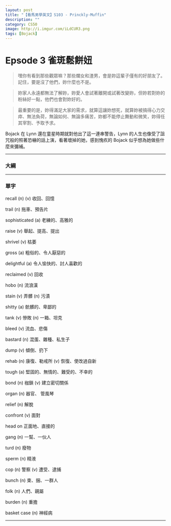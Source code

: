 ```yaml
---
layout: post
title: "【看馬男學英文】S103 - Princkly-Muffin"
description: ""
category: CS50
image: http://i.imgur.com/iLdCUR3.png
tags: [Bojack]
---
```


# Epsode 3 雀斑鬆餅妞


> 嘿你有看到那些觀眾嘛？那些爛女和渣男，會是妳這輩子僅有的好朋友了。
記住，要是沒了他們，妳什麼也不是。  

> 妳家人永遠都無法了解妳，妳愛人會試著離開或試著改變妳，但妳若對妳的粉絲好一點，他們也會對妳好的。  

> 最重要的是，妳得滿足大家的需求，就算這讓妳想死，就算妳被搞得心力交瘁、無法負荷，無論如何、無論多痛苦，妳都不能停止舞動和微笑，妳得任其宰割、予取予求。



Bojack 在 Lynn 還在童星時期就對他出了這一連串警告，Lynn 的人生也像受了詛咒般的照著恐嚇的話上演，看著壞掉的她，感到愧疚的 Bojack 似乎想為她做些什麼來彌補。

---

### 大綱


---

### 單字



recall (n) (v) 收回、回憶

trail (n) 拖車、預告片

sophisticated (a) 老練的、高雅的

raise (v) 舉起、提高、提出 

shrivel (v) 枯萎

gross (a) 粗俗的、令人厭惡的

delightful (a) 令人愉快的、討人喜歡的

reclaimed (v) 回收

hobo (n) 流浪漢

stain (v) 弄髒 (n) 污漬

shitty (a) 骯髒的、卑鄙的

tank (v) 慘敗 (n) 一箱、坦克

bleed (v) 流血、悲傷

bastard (n) 混蛋、雜種、私生子

dump (v) 傾倒、扔下

rehab (n) 康復、勒戒所 (v) 恢復、使改過自新  

tough (a) 堅固的、無情的、難受的、不幸的

bond (n) 枷鎖 (v) 建立密切關係

organ (n) 器官、 管風琴

relief (n) 解脫

confront (v) 面對

head on 正面地、直接的

gang (n) 一幫、一伙人

turd (n) 廢物

sperm (n) 精液

cop (n) 警察 (v) 遭受、逮捕

bunch (n) 束、捆、一群人

folk (n) 人們、親屬

burden (n) 重擔

basket case (n) 神經病



---


